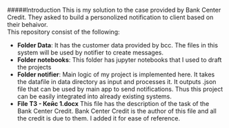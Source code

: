 #####Introduction
This is my solution to the case provided by Bank Center Credit. They asked to build a personolized notification to client based on their behaivor.  
This repository consist of the following:
* **Folder Data**: It has the customer data provided by bcc. The files in this system will be used by notifier to create messages.
* **Folder notebooks**: This folder has jupyter notebooks that I used to draft the projects
* **Folder notifier**: Main logic of my project is implemented here. It takes the datafile in data directory as input and processes it. It outputs .json file that can be used by main app to send notifications. Thus this project can be easily integrated into already existing systems.
* **File ТЗ - Кейс 1.docx** This file has the description of the task of the Bank Center Credit. Bank Center Credit is the author of this file and all the credit is due to them. I added it for ease of reference.
